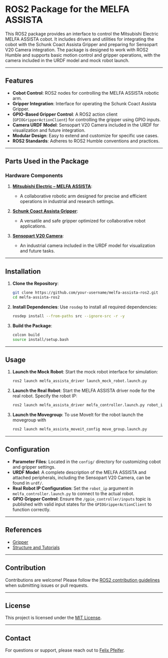 # ROS2 Package for the MELFA ASSISTA

This ROS2 package provides an interface to control the Mitsubishi Electric MELFA ASSISTA cobot. It includes drivers and utilities for integrating the cobot with the Schunk Coact Assista Gripper and preparing for Sensopart V20 Camera integration. The package is designed to work with ROS2 Humble and supports basic motion control and gripper operations, with the camera included in the URDF model and mock robot launch.

---

## Features

- **Cobot Control**: ROS2 nodes for controlling the MELFA ASSISTA robotic arm.
- **Gripper Integration**: Interface for operating the Schunk Coact Assista Gripper.
- **GPIO-Based Gripper Control**: A ROS2 action client (`GPIOGripperActionClient`) for controlling the gripper using GPIO inputs.
- **Camera URDF Model**: Sensopart V20 Camera included in the URDF for visualization and future integration.
- **Modular Design**: Easy to extend and customize for specific use cases.
- **ROS2 Standards**: Adheres to ROS2 Humble conventions and practices.

---

## Parts Used in the Package

### Hardware Components

1. **[Mitsubishi Electric – MELFA ASSISTA](https://de.mitsubishielectric.com/fa/products/rbt/assista)**:

   - A collaborative robotic arm designed for precise and efficient operations in industrial and research settings.

2. **[Schunk Coact Assista Gripper](https://schunk.com/de/de/greiftechnik/parallelgreifer/co-act-egp-c/co-act-egp-c-40-n-n-assista/p/000000000001408586)**:

   - A versatile and safe gripper optimized for collaborative robot applications.

3. **[Sensopart V20 Camera](https://www.sensopart.com)**:

   - An industrial camera included in the URDF model for visualization and future tasks.

---

## Installation

1. **Clone the Repository**:

   ```bash
   git clone https://github.com/your-username/melfa-assista-ros2.git
   cd melfa-assista-ros2
   ```

2. **Install Dependencies**:
   Use `rosdep` to install all required dependencies:

   ```bash
   rosdep install --from-paths src --ignore-src -r -y
   ```

3. **Build the Package**:

   ```bash
   colcon build
   source install/setup.bash
   ```

---

## Usage

1. **Launch the Mock Robot**:
   Start the mock robot interface for simulation:

   ```bash
   ros2 launch melfa_assista_driver launch_mock_robot.launch.py
   ```

2. **Launch the Real Robot**:
   Start the MELFA ASSISTA driver node for the real robot. Specify the robot IP:

   ```bash
   ros2 launch melfa_assista_driver melfa_controller.launch.py robot_ip:=<your_robot_ip>
   ```

3. **Launch the Movegroup**:
   To use MoveIt for the robot launch the movegroup with
   ```bash
   ros2 launch melfa_assista_moveit_config move_group.launch.py 
   ```
---

## Configuration

- **Parameter Files**: Located in the `config/` directory for customizing cobot and gripper settings.
- **URDF Model**: A complete description of the MELFA ASSISTA and attached peripherals, including the Sensopart V20 Camera, can be found in `urdf/`.
- **Real Robot IP Configuration**: Set the `robot_ip` argument in `melfa_controller.launch.py` to connect to the actual robot.
- **GPIO Gripper Control**: Ensure the `/gpio_controller/inputs` topic is published with valid input states for the `GPIOGripperActionClient` to function correctly.

---

## References

- [Gripper](https://schunk.com/de/de/greiftechnik/parallelgreifer/co-act-egp-c/co-act-egp-c-40-n-n-assista/p/000000000001408586)
- [Structure and Tutorials](https://articulatedrobotics.xyz/)

---

## Contribution

Contributions are welcome! Please follow the [ROS2 contribution guidelines](https://index.ros.org/doc/ros2/Contributing/) when submitting issues or pull requests.

---

## License

This project is licensed under the [MIT License](LICENSE).

---

## Contact

For questions or support, please reach out to [Felix Pfeifer](fpfeifer@stud.hs-heilbronn.de).

